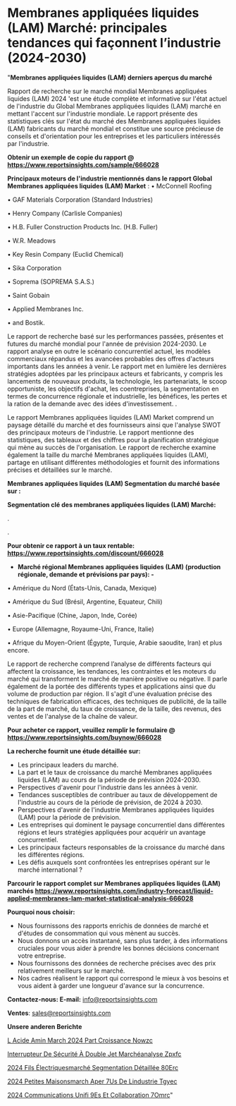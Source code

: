 # Membranes appliquées liquides (LAM) Marché: principales tendances qui façonnent l’industrie (2024-2030)

"<strong>Membranes appliquées liquides (LAM) derniers aperçus du marché</strong>

Rapport de recherche sur le marché mondial Membranes appliquées liquides (LAM) 2024 'est une étude complète et informative sur l'état actuel de l'industrie du Global Membranes appliquées liquides (LAM) marché en mettant l'accent sur l'industrie mondiale. Le rapport présente des statistiques clés sur l'état du marché des Membranes appliquées liquides (LAM) fabricants du marché mondial et constitue une source précieuse de conseils et d'orientation pour les entreprises et les particuliers intéressés par l'industrie.

<strong>Obtenir un exemple de copie du rapport @ <a href=https://www.reportsinsights.com/sample/666028>https://www.reportsinsights.com/sample/666028</a></strong>

<strong>Principaux moteurs de l'industrie mentionnés dans le rapport Global Membranes appliquées liquides (LAM) Market</strong> :
• McConnell Roofing

• GAF Materials Corporation (Standard Industries)

• Henry Company (Carlisle Companies)

• H.B. Fuller Construction Products Inc. (H.B. Fuller)

• W.R. Meadows

• Key Resin Company (Euclid Chemical)

• Sika Corporation

• Soprema (SOPREMA S.A.S.)

• Saint Gobain

• Applied Membranes Inc.

• and Bostik.

Le rapport de recherche basé sur les performances passées, présentes et futures du marché mondial pour l'année de prévision 2024-2030. Le rapport analyse en outre le scénario concurrentiel actuel, les modèles commerciaux répandus et les avancées probables des offres d'acteurs importants dans les années à venir. Le rapport met en lumière les dernières stratégies adoptées par les principaux acteurs et fabricants, y compris les lancements de nouveaux produits, la technologie, les partenariats, le scoop opportuniste, les objectifs d'achat, les coentreprises, la segmentation en termes de concurrence régionale et industrielle, les bénéfices, les pertes et la ration de la demande avec des idées d'investissement. .

Le rapport Membranes appliquées liquides (LAM) Market comprend un paysage détaillé du marché et des fournisseurs ainsi que l'analyse SWOT des principaux moteurs de l'industrie. Le rapport mentionne des statistiques, des tableaux et des chiffres pour la planification stratégique qui mène au succès de l'organisation. Le rapport de recherche examine également la taille du marché Membranes appliquées liquides (LAM), partage en utilisant différentes méthodologies et fournit des informations précises et détaillées sur le marché.

<strong>Membranes appliquées liquides (LAM) Segmentation du marché basée sur :</strong>

<strong> Segmentation clé des membranes appliquées liquides (LAM) Marché: </strong>

.

.

<strong>Pour obtenir ce rapport à un taux rentable: <a href=https://www.reportsinsights.com/discount/666028>https://www.reportsinsights.com/discount/666028</a></strong>
<ul>
  <li><strong>Marché régional Membranes appliquées liquides (LAM) (production régionale, demande et prévisions par pays): -</strong></li>
</ul>
• Amérique du Nord (États-Unis, Canada, Mexique)

• Amérique du Sud (Brésil, Argentine, Equateur, Chili)

• Asie-Pacifique (Chine, Japon, Inde, Corée)

• Europe (Allemagne, Royaume-Uni, France, Italie)

• Afrique du Moyen-Orient (Égypte, Turquie, Arabie saoudite, Iran) et plus encore.

Le rapport de recherche comprend l’analyse de différents facteurs qui affectent la croissance, les tendances, les contraintes et les moteurs du marché qui transforment le marché de manière positive ou négative. Il parle également de la portée des différents types et applications ainsi que du volume de production par région. Il s'agit d'une évaluation précise des techniques de fabrication efficaces, des techniques de publicité, de la taille de la part de marché, du taux de croissance, de la taille, des revenus, des ventes et de l'analyse de la chaîne de valeur.

<strong>Pour acheter ce rapport, veuillez remplir le formulaire @   <a href=https://www.reportsinsights.com/buynow/666028>https://www.reportsinsights.com/buynow/666028</a></strong>

<strong>La recherche fournit une étude détaillée sur:</strong>
<ul>
  <li>Les principaux leaders du marché.</li>
  <li>La part et le taux de croissance du marché Membranes appliquées liquides (LAM) au cours de la période de prévision 2024-2030.</li>
  <li>Perspectives d'avenir pour l'industrie dans les années à venir.</li>
  <li>Tendances susceptibles de contribuer au taux de développement de l'industrie au cours de la période de prévision, de 2024 à 2030.</li>
  <li>Perspectives d'avenir de l'industrie Membranes appliquées liquides (LAM) pour la période de prévision.</li>
  <li>Les entreprises qui dominent le paysage concurrentiel dans différentes régions et leurs stratégies appliquées pour acquérir un avantage concurrentiel.</li>
  <li>Les principaux facteurs responsables de la croissance du marché dans les différentes régions.</li>
  <li>Les défis auxquels sont confrontées les entreprises opérant sur le marché international ?</li>
</ul>

<strong>Parcourir le rapport complet sur Membranes appliquées liquides (LAM) marchés <a href=https://www.reportsinsights.com/industry-forecast/liquid-applied-membranes-lam-market-statistical-analysis-666028>https://www.reportsinsights.com/industry-forecast/liquid-applied-membranes-lam-market-statistical-analysis-666028</a></strong>

<strong>Pourquoi nous choisir:</strong>
<ul>
  <li>Nous fournissons des rapports enrichis de données de marché et d'études de consommation qui vous mènent au succès.</li>
  <li>Nous donnons un accès instantané, sans plus tarder, à des informations cruciales pour vous aider à prendre les bonnes décisions concernant votre entreprise.</li>
  <li>Nous fournissons des données de recherche précises avec des prix relativement meilleurs sur le marché.</li>
  <li>Nos cadres réalisent le rapport qui correspond le mieux à vos besoins et vous aident à garder une longueur d'avance sur la concurrence.</li>
</ul>
<strong>Contactez-nous:
</strong><strong>E-mail:</strong> <a href=mailto:info@reportsinsights.com>info@reportsinsights.com</a>

<strong>Ventes</strong>: <a href=mailto:sales@reportsinsights.com>sales@reportsinsights.com</a>

<strong>Unsere anderen Berichte</strong>

<a href=https://www.linkedin.com/pulse/l-acide-amin%C3%A9-march%C3%A9-2024-part-croissance-nowzc/>L Acide Amin March 2024 Part Croissance Nowzc</a>

<a href=https://www.linkedin.com/pulse/interrupteur-de-sécurité-à-double-jet-marchéanalyse-zpxfc/>Interrupteur De Sécurité À Double Jet Marchéanalyse Zpxfc</a>

<a href=https://www.linkedin.com/pulse/2024-fils-électriquesmarché-segmentation-détaillée-80erc/>2024 Fils Électriquesmarché Segmentation Détaillée 80Erc</a>

<a href=https://www.linkedin.com/pulse/2024-petites-maisonsmarch%C3%A9-aper%C3%A7us-de-lindustrie-tgyec/>2024 Petites Maisonsmarch Aper 7Us De Lindustrie Tgyec</a>

<a href=https://www.linkedin.com/pulse/2024-communications-unifi%C3%A9es-et-collaboration-7omrc/>2024 Communications Unifi 9Es Et Collaboration 7Omrc</a>"
